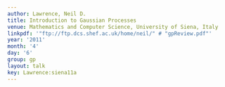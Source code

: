 ```yaml
---
author: Lawrence, Neil D.
title: Introduction to Gaussian Processes
venue: Mathematics and Computer Science, University of Siena, Italy
linkpdf: '"ftp://ftp.dcs.shef.ac.uk/home/neil/" # "gpReview.pdf"'
year: '2011'
month: '4'
day: '6'
group: gp
layout: talk
key: Lawrence:siena11a
---
```

